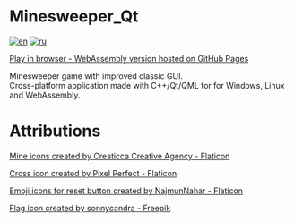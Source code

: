 # Minesweeper_Qt

[![en](https://img.shields.io/badge/lang-en-blue.svg)](https://github.com/Dariarty/Minesweeper_Qt/blob/main/README.md)
[![ru](https://img.shields.io/badge/lang-ru-red.svg)](https://github.com/Dariarty/Minesweeper_Qt/blob/main/README.ru.md)

<a href="https://dariarty.github.io/Minesweeper_Qt/" title="GitHub Pages link">Play in browser - WebAssembly version hosted on GitHub Pages</a>

Minesweeper game with improved classic GUI.</br>
Cross-platform application made with C++/Qt/QML for for Windows, Linux and WebAssembly.</br>

# Attributions
<a href="https://www.flaticon.com/free-icons/mine" title="mine icons">Mine icons created by Creaticca Creative Agency - Flaticon</a> </br>

<a href="https://www.flaticon.com/free-icon/close_1828666?term=cross&page=1&position=9&origin=search&related_id=1828666" title="cross icon">Cross icon created by Pixel Perfect - Flaticon</a> </br>

<a href="https://www.flaticon.com/packs/emojis-221" title="emoji icons">Emoji icons for reset button created by NajmunNahar - Flaticon</a> </br>

<a href="https://www.freepik.com/icon/flag_16771882#fromView=keyword&page=1&position=91&uuid=a58f54fa-5ea7-4ac9-9fae-a7f2fb24842f" title="flag icon">Flag icon created by sonnycandra - Freepik</a>

